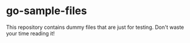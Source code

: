 # go-sample-files
This repository contains dummy files that are just for testing. Don't waste your time reading it!
